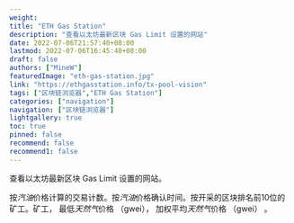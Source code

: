 ```yaml
---
weight: 
title: "ETH Gas Station"
description: "查看以太坊最新区块 Gas Limit 设置的网站"
date: 2022-07-06T21:57:40+08:00
lastmod: 2022-07-06T16:45:40+08:00
draft: false
authors: ["MineW"]
featuredImage: "eth-gas-station.jpg"
link: "https://ethgasstation.info/tx-pool-vision"
tags: ["区块链浏览器","ETH Gas Station"]
categories: ["navigation"]
navigation: ["区块链浏览器"]
lightgallery: true
toc: true
pinned: false
recommend: false
recommend1: false
---
```


查看以太坊最新区块 Gas Limit 设置的网站。

‎按‎*‎汽油‎*‎价格计算的交易计数。按‎*‎汽油‎*‎价格确认时间。按开采的区块排名前10位的矿工。矿工， 最低‎*‎天然气‎*‎价格 （gwei）， 加权平均‎*‎天然气‎*‎价格 （gwei） 。